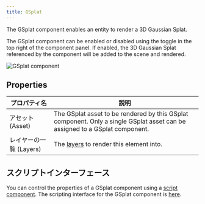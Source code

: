 ```yaml
---
title: GSplat
---
```


The GSplat component enables an entity to render a 3D Gaussian Splat.

The GSplat component can be enabled or disabled using the toggle in the top right of the component panel. If enabled, the 3D Gaussian Splat referenced by the component will be added to the scene and rendered.

![GSplat component](/img/user-manual/scenes/components/component-gsplat.png)

## Properties

| プロパティ名 | 説明 |
|----------|-------------|
| アセット (Asset)    | The GSplat asset to be rendered by this GSplat component. Only a single GSplat asset can be assigned to a GSplat component. |
| レイヤーの一覧 (Layers)   | The [layers](/user-manual/graphics/layers) to render this element into. |

## スクリプトインターフェース

You can control the properties of a GSplat component using a [script component](../script). The scripting interface for the GSplat component is [here](https://api.playcanvas.com/classes/Engine.GSplatComponent.html).
